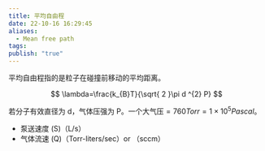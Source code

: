 ```yaml
---
title: 平均自由程
date: 22-10-16 16:29:45
aliases:
  - Mean free path
tags: 
publish: "true"
---
```


平均自由程指的是粒子在碰撞前移动的平均距离。

$$
\lambda=\frac{k_{B}T}{\sqrt{ 2 }\pi d ^{2} P}
$$

若分子有效直径为 d，气体压强为 P。$\mathrm{一个大气压}=760 Torr= 1 \times 10^{5} Pascal$。

- 泵送速度 (S)（L/s）
- 气体流速 (Q)（Torr-liters/sec）or （sccm）
